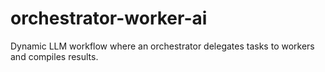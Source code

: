 # orchestrator-worker-ai
Dynamic LLM workflow where an orchestrator delegates tasks to workers and compiles results.
